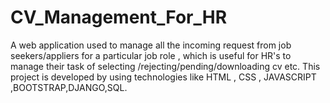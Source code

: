 # CV_Management_For_HR
A web application used to manage all the incoming request from job seekers/appliers for a particular job role , which is useful for HR's to manage their task of selecting /rejecting/pending/downloading cv etc.  This project is developed by using technologies like HTML , CSS , JAVASCRIPT ,BOOTSTRAP,DJANGO,SQL.

